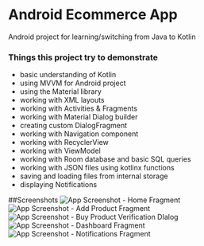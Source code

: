
# Android Ecommerce App

Android project for learning/switching from Java to Kotlin

### Things this project try to demonstrate
- basic understanding of Kotlin
- using MVVM for Android project
- using the Material library
- working with XML layouts
- working with Activities & Fragments
- working with Material Dialog builder
- creating custom DialogFragment
- working with Navigation component
- working with RecyclerView
- working with ViewModel
- working with Room database and basic SQL queries
- working with JSON files using kotlinx functions
- saving and loading files from internal storage
- displaying Notifications

##Screenshots
![App Screenshot - Home Fragment](Documentation/Screenshots/Screenshot_20220522_234519.png)
![App Screenshot - Add Product Fragment](Documentation/Screenshots/Screenshot_20220522_231736.png)
![App Screenshot - Buy Product Verification DIalog](Documentation/Screenshots/Screenshot_20220522_234620.png)
![App Screenshot - Dashboard Fragment](Documentation/Screenshots/Screenshot_20220522_234707.png)
![App Screenshot - Notifications Fragment](Documentation/Screenshots/Screenshot_20220522_234644.png)
